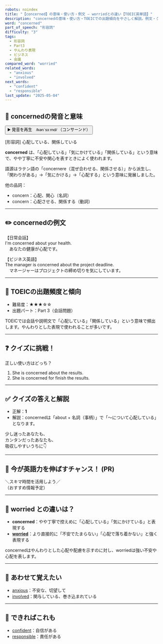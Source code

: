 ```yaml
---
robots: noindex
title: "【concerned】の意味・使い方・例文 ― worriedとの違い【TOEIC英単語】"
description: "concernedの意味・使い方・TOEICでの出題傾向をやさしく解説。例文・クイズ付きでworriedとの違いもわかりやすく学べます。"
word: "concerned"
part_of_speech: "形容詞"
difficulty: "3"
tags:
  - 形容詞
  - Part3
  - やんわり表現
  - ビジネス
  - 会議
compared_word: "worried"
related_words:
  - "anxious"
  - "involved"
next_words:
  - "confident"
  - "responsible"
last_update: "2025-05-04"
---
```


## 🔰 concernedの発音と意味

<button class="play-audio" onclick="playTTS('concerned')">
  <span class="play-audio-main">
    ▶️ 発音を再生　/kənˈsɜːrnd/
  </span>
  <span class="play-audio-sub">
    （コンサーンド）
  </span>
</button>

[形容詞] 心配している、関係している

**concerned** は、「心配している」「気にかけている」「関係している」という意味で、やや丁寧に不安や関心を表すときによく使われます。

語源はラテン語の「concernere（混ぜ合わせる、関係させる）」から派生し、「関わりがある」→「気にかける」→「心配する」という意味に発展しました。

他の品詞：  
- concern：心配、関心（名詞）
- concern：心配させる、関係する（動詞）

---

## ✏️ concernedの例文

【日常会話】  
I'm concerned about your health.  
　あなたの健康が心配です。

【ビジネス英語】  
The manager is concerned about the project deadline.  
　マネージャーはプロジェクトの締め切りを気にしています。

---

## 🎯 TOEICの出題頻度と傾向

- 難易度：★★★☆☆
- 出題パート：Part 3（会話問題）

TOEICでは会話や説明文で「心配している」「関係している」という意味で頻出します。やんわりとした表現で使われることが多いです。

---

## ❓ クイズに挑戦！

正しい使い方はどっち？

1. She is concerned about the results.  
2. She is concerned for finish the results.

---

## ✅ クイズの答えと解説

- 正解：**1**
- 解説：concernedは「about + 名詞（事柄）」で「～について心配している」となります。

少し迷ったあなたも、  
カンタンだったあなたも、  
吸収しやすいうちに👇️

---

## 🚀 今が英語力を伸ばすチャンス！ (PR)

<div class="info-center">
＼スキマ時間を活用しよう／<br>  
（おすすめ情報予定）
</div>

---

## 🤔  worried との違いは？

- **concerned**：やや丁寧で控えめに「心配している」「気にかけている」と表現する
- **[worried](/worried)**：より直接的に「不安でたまらない」「心配で落ち着かない」と強く表現する

concernedはやんわりとした心配や配慮を示すのに対し、worriedは強い不安や心配を表します。

---

## 🧩 あわせて覚えたい

- [anxious](/anxious)：不安な、切望して
- [involved](/involved)：関与している、巻き込まれている

---

## 📖 できればこれも

- [confident](/confident)：自信がある
- [responsible](/responsible)：責任がある

<!-- cvid: aid41_bid06 -->
